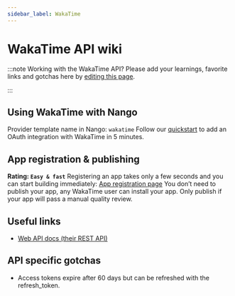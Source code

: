 ```yaml
---
sidebar_label: WakaTime
---
```


# WakaTime API wiki

:::note Working with the WakaTime API?
Please add your learnings, favorite links and gotchas here by [editing this page](https://github.com/nangohq/nango/tree/master/docs/docs/providers/wakatime.md).

:::

## Using WakaTime with Nango

Provider template name in Nango: `wakatime`
Follow our [quickstart](../quickstart.md) to add an OAuth integration with WakaTime in 5 minutes.

## App registration & publishing

**Rating: `Easy & fast`**
Registering an app takes only a few seconds and you can start building immediately: [App registration page](https://wakatime.com/apps)
You don’t need to publish your app, any WakaTime user can install your app.
Only publish if your app will pass a manual quality review.

## Useful links

-   [Web API docs (their REST API)](https://wakatime.com/developers)

## API specific gotchas

-   Access tokens expire after 60 days but can be refreshed with the refresh_token.
